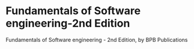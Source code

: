 # Fundamentals of Software engineering-2nd Edition
 Fundamentals of Software engineering - 2nd Edition, by BPB Publications
